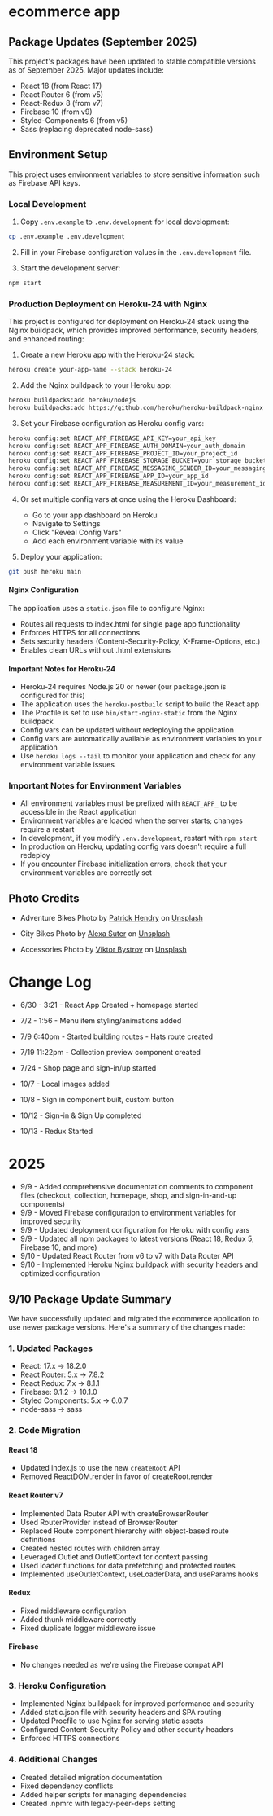 # ecommerce app

## Package Updates (September 2025)

This project's packages have been updated to stable compatible versions as of September 2025. Major updates include:

- React 18 (from React 17)
- React Router 6 (from v5)
- React-Redux 8 (from v7)
- Firebase 10 (from v9)
- Styled-Components 6 (from v5)
- Sass (replacing deprecated node-sass)

## Environment Setup

This project uses environment variables to store sensitive information such as Firebase API keys.

### Local Development

1. Copy `.env.example` to `.env.development` for local development:
```bash
cp .env.example .env.development
```

2. Fill in your Firebase configuration values in the `.env.development` file.

3. Start the development server:
```bash
npm start
```

### Production Deployment on Heroku-24 with Nginx

This project is configured for deployment on Heroku-24 stack using the Nginx buildpack, which provides improved performance, security headers, and enhanced routing:

1. Create a new Heroku app with the Heroku-24 stack:
```bash
heroku create your-app-name --stack heroku-24
```

2. Add the Nginx buildpack to your Heroku app:
```bash
heroku buildpacks:add heroku/nodejs
heroku buildpacks:add https://github.com/heroku/heroku-buildpack-nginx
```

3. Set your Firebase configuration as Heroku config vars:
```bash
heroku config:set REACT_APP_FIREBASE_API_KEY=your_api_key
heroku config:set REACT_APP_FIREBASE_AUTH_DOMAIN=your_auth_domain
heroku config:set REACT_APP_FIREBASE_PROJECT_ID=your_project_id
heroku config:set REACT_APP_FIREBASE_STORAGE_BUCKET=your_storage_bucket
heroku config:set REACT_APP_FIREBASE_MESSAGING_SENDER_ID=your_messaging_sender_id
heroku config:set REACT_APP_FIREBASE_APP_ID=your_app_id
heroku config:set REACT_APP_FIREBASE_MEASUREMENT_ID=your_measurement_id
```

4. Or set multiple config vars at once using the Heroku Dashboard:
   - Go to your app dashboard on Heroku
   - Navigate to Settings
   - Click "Reveal Config Vars"
   - Add each environment variable with its value

5. Deploy your application:
```bash
git push heroku main
```

#### Nginx Configuration

The application uses a `static.json` file to configure Nginx:
- Routes all requests to index.html for single page app functionality
- Enforces HTTPS for all connections
- Sets security headers (Content-Security-Policy, X-Frame-Options, etc.)
- Enables clean URLs without .html extensions

#### Important Notes for Heroku-24

- Heroku-24 requires Node.js 20 or newer (our package.json is configured for this)
- The application uses the `heroku-postbuild` script to build the React app
- The Procfile is set to use `bin/start-nginx-static` from the Nginx buildpack
- Config vars can be updated without redeploying the application
- Config vars are automatically available as environment variables to your application
- Use `heroku logs --tail` to monitor your application and check for any environment variable issues

### Important Notes for Environment Variables

- All environment variables must be prefixed with `REACT_APP_` to be accessible in the React application
- Environment variables are loaded when the server starts; changes require a restart
- In development, if you modify `.env.development`, restart with `npm start`
- In production on Heroku, updating config vars doesn't require a full redeploy
- If you encounter Firebase initialization errors, check that your environment variables are correctly set

## Photo Credits
- Adventure Bikes Photo by <a href="https://unsplash.com/@worldsbetweenlines?utm_source=unsplash&utm_medium=referral&utm_content=creditCopyText">Patrick Hendry</a> on <a href="https://unsplash.com/s/photos/bikepacking?utm_source=unsplash&utm_medium=referral&utm_content=creditCopyText">Unsplash</a>
  
- City Bikes Photo by <a href="https://unsplash.com/@studiomedia?utm_source=unsplash&utm_medium=referral&utm_content=creditCopyText">Alexa Suter</a> on <a href="https://unsplash.com/s/photos/woman-bicycle?utm_source=unsplash&utm_medium=referral&utm_content=creditCopyText">Unsplash</a>

- Accessories Photo by <a href="https://unsplash.com/@xokvictor?utm_source=unsplash&utm_medium=referral&utm_content=creditCopyText">Viktor Bystrov</a> on <a href="https://unsplash.com/s/photos/bicycle-cap?utm_source=unsplash&utm_medium=referral&utm_content=creditCopyText">Unsplash</a>


  
  
# Change Log

- 6/30 - 3:21 - React App Created + homepage started
- 7/2 - 1:56 - Menu item styling/animations added
- 7/9 6:40pm - Started building routes - Hats route created
- 7/19 11:22pm - Collection preview component created
- 7/24 - Shop page and sign-in/up started

- 10/7 - Local images added
- 10/8 - Sign in component built, custom button
- 10/12 - Sign-in & Sign Up completed
- 10/13 - Redux Started

# 2025
- 9/9 - Added comprehensive documentation comments to component files (checkout, collection, homepage, shop, and sign-in-and-up components)
- 9/9 - Moved Firebase configuration to environment variables for improved security
- 9/9 - Updated deployment configuration for Heroku with config vars
- 9/9 - Updated all npm packages to latest versions (React 18, Redux 5, Firebase 10, and more)
- 9/10 - Updated React Router from v6 to v7 with Data Router API
- 9/10 - Implemented Heroku Nginx buildpack with security headers and optimized configuration

## 9/10 Package Update Summary

We have successfully updated and migrated the ecommerce application to use newer package versions. Here's a summary of the changes made:

### 1. Updated Packages

- React: 17.x → 18.2.0
- React Router: 5.x → 7.8.2
- React Redux: 7.x → 8.1.1
- Firebase: 9.1.2 → 10.1.0
- Styled Components: 5.x → 6.0.7
- node-sass → sass

### 2. Code Migration

#### React 18
- Updated index.js to use the new `createRoot` API
- Removed ReactDOM.render in favor of createRoot.render

#### React Router v7
- Implemented Data Router API with createBrowserRouter
- Used RouterProvider instead of BrowserRouter
- Replaced Route component hierarchy with object-based route definitions
- Created nested routes with children array
- Leveraged Outlet and OutletContext for context passing
- Used loader functions for data prefetching and protected routes
- Implemented useOutletContext, useLoaderData, and useParams hooks

#### Redux
- Fixed middleware configuration
- Added thunk middleware correctly
- Fixed duplicate logger middleware issue

#### Firebase
- No changes needed as we're using the Firebase compat API

### 3. Heroku Configuration

- Implemented Nginx buildpack for improved performance and security
- Added static.json file with security headers and SPA routing
- Updated Procfile to use Nginx for serving static assets
- Configured Content-Security-Policy and other security headers
- Enforced HTTPS connections

### 4. Additional Changes

- Created detailed migration documentation
- Fixed dependency conflicts
- Added helper scripts for managing dependencies
- Created .npmrc with legacy-peer-deps setting
